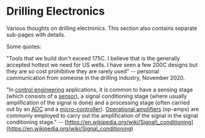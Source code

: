 # Drilling Electronics

Various thoughts on drilling electronics. This section also contains separate sub-pages with details.

Some quotes:

"Tools that we build don't exceed 175C. I believe that is the generally accepted hottest we need for US wells. I have seen a few 200C designs but they are so cost prohibitive they are rarely used" -- personal communication from someone in the drilling industry, November 2020.

"In [control engineering](https://en.wikipedia.org/wiki/Control_engineering) applications, it is common to have a sensing stage \(which consists of a [sensor](https://en.wikipedia.org/wiki/Sensor)\), a signal conditioning stage \(where usually amplification of the signal is done\) and a processing stage \(often carried out by an [ADC](https://en.wikipedia.org/wiki/Analog-to-digital_converter) and a [micro-controller](https://en.wikipedia.org/wiki/Micro-controller)\). [Operational amplifiers](https://en.wikipedia.org/wiki/Operational_amplifiers) \(op-amps\) are commonly employed to carry out the amplification of the signal in the signal conditioning stage." -- [https://en.wikipedia.org/wiki/Signal\_conditioning](https://en.wikipedia.org/wiki/Signal_conditioning)

